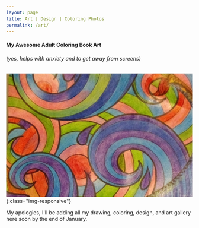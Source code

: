 ```yaml
---
layout: page
title: Art | Design | Coloring Photos
permalink: /art/
---
```


#### My Awesome Adult Coloring Book Art

###### (_yes, helps with anxiety and to get away from screens_)

![Sample](../images/coloring-photos/collection-logo.png){:class="img-responsive"}

My apologies, I'll be adding all my drawing, coloring, design, and art gallery here soon
by the end of January.

